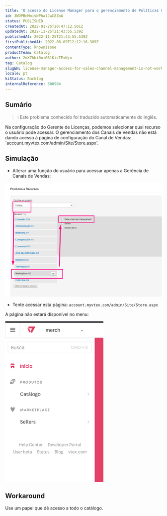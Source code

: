 ```yaml
---
title: 'O acesso do License Manager para o gerenciamento de Políticas Comerciais não está funcionando.'
id: 3WDPBnMmivNPhalJwC8ZmA
status: PUBLISHED
createdAt: 2022-01-25T20:47:12.501Z
updatedAt: 2022-11-25T21:43:55.539Z
publishedAt: 2022-11-25T21:43:55.539Z
firstPublishedAt: 2022-08-09T12:12:16.389Z
contentType: knownIssue
productTeam: Catalog
author: 2mXZkbi0oi061KicTExNjo
tag: Catalog
slugEN: license-manager-access-for-sales-channel-management-is-not-working
locale: pt
kiStatus: Backlog
internalReference: 380904
---
```


## Sumário

>ℹ️ Este problema conhecido foi traduzido automaticamente do inglês.


Na configuração do Gerente de Licenças, podemos selecionar qual recurso o usuário pode acessar. O gerenciamento dos Canais de Vendas não está dando acesso à página de configuração do Canal de Vendas: `account.myvtex.com/admin/Site/Store.aspx'.



## Simulação


- Alterar uma função do usuário para acessar apenas a Gerência de Canais de Vendas:

 ![](https://raw.githubusercontent.com/vtexdocs/known-issues/refs/heads/main/docs/pt/known-issues/Catalog/o-acesso-do-license-manager-para-o-gerenciamento-de-politicas-comerciais-nao-esta-funcionando_1.png)

- Tente acessar esta página: `account.myvtex.com/admin/Site/Store.aspx`

A página não estará disponível no menu:

 ![](https://raw.githubusercontent.com/vtexdocs/known-issues/refs/heads/main/docs/pt/known-issues/Catalog/o-acesso-do-license-manager-para-o-gerenciamento-de-politicas-comerciais-nao-esta-funcionando_2.png)



## Workaround


Use um papel que dê acesso a todo o catálogo.

